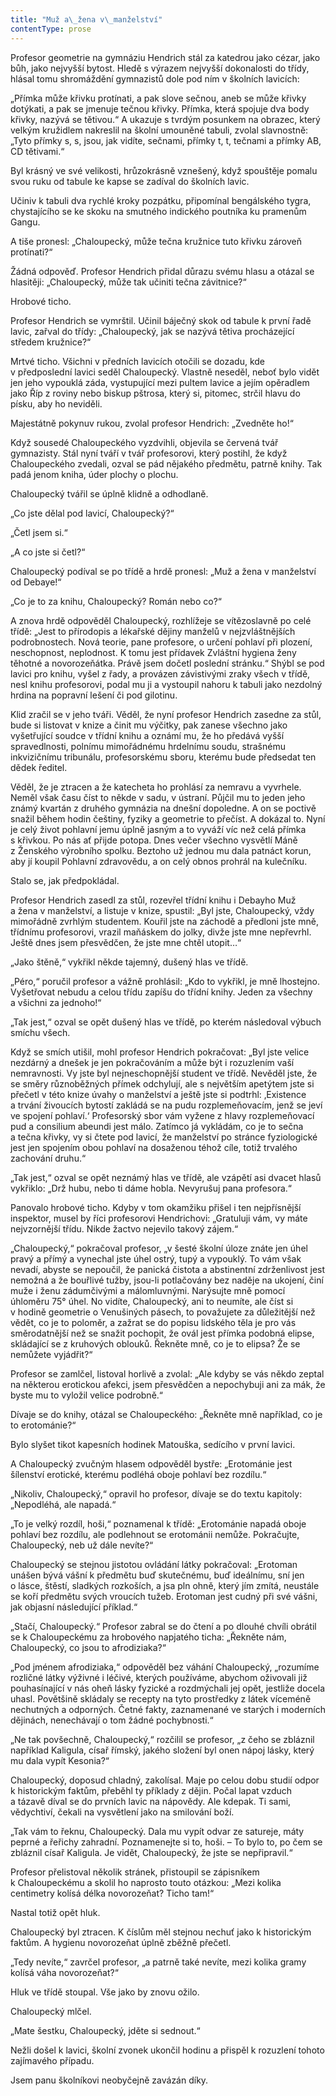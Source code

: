 ```yaml
---
title: "Muž a\_žena v\_manželství"
contentType: prose
---
```


<section>

Profesor geometrie na gymnáziu Hendrich stál za katedrou jako cézar, jako bůh, jako nejvyšší bytost. Hledě s výrazem nejvyšší dokonalosti do třídy, hlásal tomu shromáždění gymnazistů dole pod ním v školních lavicích:

„Přímka může křivku protínati, a pak slove sečnou, aneb se může křivky dotýkati, a pak se jmenuje tečnou křivky. Přímka, která spojuje dva body křivky, nazývá se tětivou.“ A ukazuje s tvrdým posunkem na obrazec, který velkým kružidlem nakreslil na školní umouněné tabuli, zvolal slavnostně: „Tyto přímky s, s, jsou, jak vidíte, sečnami, přímky t, t, tečnami a přímky AB, CD tětivami.“

Byl krásný ve své velikosti, hrůzokrásně vznešený, když spouštěje pomalu svou ruku od tabule ke kapse se zadíval do školních lavic.

Učiniv k tabuli dva rychlé kroky pozpátku, připomínal bengálského tygra, chystajícího se ke skoku na smutného indického poutníka ku pramenům Gangu.

A tiše pronesl: „Chaloupecký, může tečna kružnice tuto křivku zároveň protínati?“

Žádná odpověď. Profesor Hendrich přidal důrazu svému hlasu a otázal se hlasitěji: „Chaloupecký, může tak učiniti tečna závitnice?“

Hrobové ticho.

Profesor Hendrich se vymrštil. Učinil báječný skok od tabule k první řadě lavic, zařval do třídy: „Chaloupecký, jak se nazývá tětiva procházející středem kružnice?“

Mrtvé ticho. Všichni v předních lavicích otočili se dozadu, kde v předposlední lavici seděl Chaloupecký. Vlastně neseděl, neboť bylo vidět jen jeho vypouklá záda, vystupující mezi pultem lavice a jejím opěradlem jako Říp z roviny nebo biskup pštrosa, který si, pitomec, strčil hlavu do písku, aby ho neviděli.

Majestátně pokynuv rukou, zvolal profesor Hendrich: „Zvedněte ho!“

Když sousedé Chaloupeckého vyzdvihli, objevila se červená tvář gymnazisty. Stál nyní tváří v tvář profesorovi, který postihl, že když Chaloupeckého zvedali, ozval se pád nějakého předmětu, patrně knihy. Tak padá jenom kniha, úder plochy o plochu.

Chaloupecký tvářil se úplně klidně a odhodlaně.

„Co jste dělal pod lavicí, Chaloupecký?“

„Četl jsem si.“

„A co jste si četl?“

Chaloupecký podíval se po třídě a hrdě pronesl: „Muž a žena v manželství od Debaye!“

„Co je to za knihu, Chaloupecký? Román nebo co?“

A znova hrdě odpověděl Chaloupecký, rozhlížeje se vítězoslavně po celé třídě: „Jest to přírodopis a lékařské dějiny manželů v nejzvláštnějších podrobnostech. Nová teorie, pane profesore, o určení pohlaví při plození, neschopnost, neplodnost. K tomu jest přídavek Zvláštní hygiena ženy těhotné a novorozeňátka. Právě jsem dočetl poslední stránku.“ Shýbl se pod lavici pro knihu, vyšel z řady, a provázen závistivými zraky všech v třídě, nesl knihu profesorovi, podal mu ji a vystoupil nahoru k tabuli jako nezdolný hrdina na popravní lešení či pod gilotinu.

Klid zračil se v jeho tváři. Věděl, že nyní profesor Hendrich zasedne za stůl, bude si listovat v knize a činit mu výčitky, pak zanese všechno jako vyšetřující soudce v třídní knihu a oznámí mu, že ho předává vyšší spravedlnosti, polnímu mimořádnému hrdelnímu soudu, strašnému inkvizičnímu tribunálu, profesorskému sboru, kterému bude předsedat ten dědek ředitel.

Věděl, že je ztracen a že katecheta ho prohlásí za nemravu a vyvrhele. Neměl však času číst to někde v sadu, v ústraní. Půjčil mu to jeden jeho známý kvartán z druhého gymnázia na dnešní dopoledne. A on se poctivě snažil během hodin češtiny, fyziky a geometrie to přečíst. A dokázal to. Nyní je celý život pohlavní jemu úplně jasným a to vyváží víc než celá přímka s křivkou. Po nás ať přijde potopa. Dnes večer všechno vysvětlí Máně z Ženského výrobního spolku. Beztoho už jednou mu dala patnáct korun, aby jí koupil Pohlavní zdravovědu, a on celý obnos prohrál na kulečníku.

Stalo se, jak předpokládal.

Profesor Hendrich zasedl za stůl, rozevřel třídní knihu i Debayho Muž a žena v manželství, a listuje v knize, spustil: „Byl jste, Cha­loupecký, vždy mimořádně zvrhlým studentem. Kouřil jste na záchodě a předloni jste mně, třídnímu profesorovi, vrazil maňáskem do jolky, divže jste mne nepřevrhl. Ještě dnes jsem přesvědčen, že jste mne chtěl utopit…“

„Jako štěně,“ vykřikl někde tajemný, dušený hlas ve třídě.

„Péro,“ poručil profesor a vážně prohlásil: „Kdo to vykřikl, je mně lhostejno. Vyšetřovat nebudu a celou třídu zapíšu do třídní knihy. Jeden za všechny a všichni za jednoho!“

„Tak jest,“ ozval se opět dušený hlas ve třídě, po kterém následoval výbuch smíchu všech.

Když se smích utišil, mohl profesor Hendrich pokračovat: „Byl jste velice nezdárný a dnešek je jen pokračováním a může být i rozuzlením vaší nemravnosti. Vy jste byl nejneschopnější student ve třídě. Nevěděl jste, že se směry různoběžných přímek odchylují, ale s největším apetýtem jste si přečetl v této knize úvahy o manželství a ještě jste si podtrhl: ‚Existence a trvání živoucích bytostí zakládá se na pudu rozplemeňovacím, jenž se jeví ve spojení pohlaví.‘ Profesorský sbor vám vyžene z hlavy rozplemeňovací pud a consilium abeundi jest málo. Zatímco já vykládám, co je to sečna a tečna křivky, vy si čtete pod lavicí, že manželství po stránce fyziologické jest jen spojením obou pohlaví na dosaženou téhož cíle, totiž trvalého zachování druhu.“

„Tak jest,“ ozval se opět neznámý hlas ve třídě, ale vzápětí asi dvacet hlasů vykřiklo: „Drž hubu, nebo ti dáme hobla. Nevyrušuj pana profesora.“

Panovalo hrobové ticho. Kdyby v tom okamžiku přišel i ten nejpřísnější inspektor, musel by říci profesorovi Hendrichovi: „Gratuluji vám, vy máte nejvzornější třídu. Nikde žactvo nejevilo takový zájem.“

„Chaloupecký,“ pokračoval profesor, „v šesté školní úloze znáte jen úhel pravý a přímý a vynechal jste úhel ostrý, tupý a vypouklý. To vám však nevadí, abyste se nepoučil, že panická čistota a absti­nentní zdrženlivost jest nemožná a že bouřlivé tužby, jsou-li potlačovány bez naděje na ukojení, činí muže i ženu zádumčivými a málomluvnými. Narýsujte mně pomocí úhloměru 75° úhel. No vidíte, Chaloupecký, ani to neumíte, ale číst si v hodině geometrie o Venušiných pásech, to považujete za důležitější než vědět, co je to poloměr, a zažrat se do popisu lidského těla je pro vás směrodatnější než se snažit pochopit, že ovál jest přímka podobná elipse, skládající se z kruhových oblouků. Řekněte mně, co je to elipsa? Že se nemůžete vyjádřit?“

Profesor se zamlčel, listoval horlivě a zvolal: „Ale kdyby se vás někdo zeptal na některou erotickou afekci, jsem přesvědčen a nepochybuji ani za mák, že byste mu to vyložil velice podrobně.“

Dívaje se do knihy, otázal se Chaloupeckého: „Řekněte mně například, co je to erotománie?“

Bylo slyšet tikot kapesních hodinek Matouška, sedícího v první lavici.

A Chaloupecký zvučným hlasem odpověděl bystře: „Erotománie jest šílenství erotické, kterému podléhá oboje pohlaví bez rozdílu.“

„Nikoliv, Chaloupecký,“ opravil ho profesor, dívaje se do textu kapitoly: „Nepodléhá, ale napadá.“

„To je velký rozdíl, hoši,“ poznamenal k třídě: „Erotománie napadá oboje pohlaví bez rozdílu, ale podlehnout se erotománii nemůže. Pokračujte, Chaloupecký, neb už dále nevíte?“

Chaloupecký se stejnou jistotou ovládání látky pokračoval: „Erotoman unášen bývá vášní k předmětu buď skutečnému, buď ideálnímu, sní jen o lásce, štěstí, sladkých rozkoších, a jsa pln ohně, který jím zmítá, neustále se koří předmětu svých vroucích tužeb. Erotoman jest cudný při své vášni, jak objasní následující příklad.“

„Stačí, Chaloupecký.“ Profesor zabral se do čtení a po dlouhé chvíli obrátil se k Chaloupeckému za hrobového napjatého ticha: „Řekněte nám, Chaloupecký, co jsou to afrodiziaka?“

„Pod jménem afrodiziaka,“ odpověděl bez váhání Chaloupecký, „rozumíme rozličné látky výživné i léčivé, kterých používáme, abychom oživovali již pouhasínající v nás oheň lásky fyzické a rozdmýchali jej opět, jestliže docela uhasl. Povětšině skládaly se recepty na tyto prostředky z látek víceméně nechutných a odporných. Četné fakty, zaznamenané ve starých i moderních dějinách, nenechávají o tom žádné pochybnosti.“

„Ne tak povšechně, Chaloupecký,“ rozčilil se profesor, „z čeho se zbláznil například Kaligula, císař římský, jakého složení byl onen nápoj lásky, který mu dala vypít Kesonia?“

Chaloupecký, doposud chladný, zakolísal. Maje po celou dobu studií odpor k historickým faktům, přeběhl ty příklady z dějin. Počal lapat vzduch a tázavě díval se do prvních lavic na nápovědy. Ale kdepak. Ti sami, vědychtiví, čekali na vysvětlení jako na smilování boží.

„Tak vám to řeknu, Chaloupecký. Dala mu vypít odvar ze satureje, máty peprné a řeřichy zahradní. Poznamenejte si to, hoši. – To bylo to, po čem se zbláznil císař Kaligula. Je vidět, Chaloupecký, že jste se nepřipravil.“

Profesor přelistoval několik stránek, přistoupil se zápisníkem k Chaloupeckému a skolil ho naprosto touto otázkou: „Mezi kolika centimetry kolísá délka novorozeňat? Ticho tam!“

Nastal totiž opět hluk.

Chaloupecký byl ztracen. K číslům měl stejnou nechuť jako k historickým faktům. A hygienu novorozeňat úplně zběžně přečetl.

„Tedy nevíte,“ zavrčel profesor, „a patrně také nevíte, mezi kolika gramy kolísá váha novorozeňat?“

Hluk ve třídě stoupal. Vše jako by znovu ožilo.

Chaloupecký mlčel.

„Mate šestku, Chaloupecký, jděte si sednout.“

Nežli došel k lavici, školní zvonek ukončil hodinu a přispěl k roz­uzlení tohoto zajímavého případu.

Jsem panu školníkovi neobyčejně zavázán díky.

</section>
